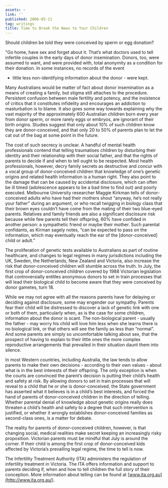 ```yaml
---
assets: ~
link: ''
published: 2006-05-11
tag: writings
title: Time to Break the News to Your Children
---
```

Should children be told they were conceived by sperm or egg donation?

"Go home, have sex and forget about it. That’s what doctors used to tell
infertile couples in the early days of donor insemination. Donors, too,
were assumed to want, and were provided with, total anonymity as a
condition for their donation. In some instances, no records of the event
- little less non-identifying information about the donor - were kept.

Many Australians would be matter of fact about donor insemination as a
means of creating a family, but stigma still attaches to the procedure.
Persistent confusion between male fertility and potency, and the
insistence of critics that it constitutes infidelity and encourages an
addiction to masturbation is to blame. It also goes some way towards
explaining why the vast majority of the approximately 600 Australian
children born every year from donor sperm, or more rarely eggs or
embryos, are ignorant of their birth origins. Studies suggest that only
about 10% of such children know they are donor-conceived, and that only
20 to 50% of parents plan to let the cat out of the bag at some point in
the future.

The cost of such secrecy is unclear. A handful of mental health
professionals contend that telling traumatises children by disturbing
their identity and their relationship with their social father, and that
the rights of parents to decide if and when to tell ought to be
respected. Most health professionals, however, decry family secrets as
destructive and concur with a vocal group of donor-conceived children
that knowledge of one’s genetic origins and related health information
is a human right. They also point to the damage that can be caused by
accidental disclosure, which can often be ill timed (adolescence appears
to be a bad time to find out) and poorly executed. Melbourne University
researcher Maggie Kirkman tells of donor-conceived adults who have had
their mothers shout “anyway, he’s not really your father” during an
argument, or who recall twigging in biology class that their brown eyes
couldn’t have come from the mating of their two blue-eyed parents.
Relatives and family friends are also a significant disclosure risk
because while few parents tell their offspring, 60% have confided in
another person: a sympathetic friend or maybe their mother. Such
parental confidants, as Kirman sagely notes, “can be expected to pass on
the information, which may eventually reach the ear of the
[donor-conceived] child or adult.”

The proliferation of genetic tests available to Australians as part of
routine healthcare, and changes to legal regimes in many jurisdictions
including the UK, Sweden, the Netherlands, New Zealand and Victoria,
also increase the risk that donor-conceived children will stumble across
the truth. In July, the first crop of donor-conceived children covered
by 1988 Victorian legislation that controversially entitles anonymous
donors to set in train processes that will lead their biological child
to become aware that they were conceived by donor gametes, turn 18.

While we may not agree with all the reasons parents have for delaying or
deciding against disclosure, some may engender our sympathy. Parents
fear their child will be distressed to discover a lack of genetic link
with one or both of them, particularly when, as is the case for some
children, information about the donor is scant. The non-biological
parent - usually the father - may worry his child will love him less
when she learns there is no biological link, or that others will see the
family as less than “normal”. And some parents are simply so
uncomfortable talking about sex, that the prospect of having to explain
to their little ones the more complex reproductive arrangements that
prevailed in their situation daunt them into silence.

In most Western countries, including Australia, the law tends to allow
parents to make their own decisions - according to their own values -
about what is in the best interests of their offspring. The only
exception is when the courts are convinced the parent’s decision is
putting their child’s health and safety at risk. By allowing donors to
set in train processes that will reveal to a child that he or she is
donor-conceived, the State government has asserted what it believes is
in a child’s best interests, and forced the hand of parents of
donor-conceived children in the direction of telling. Whether parental
denial of knowledge about genetic origins really does threaten a child’s
health and safety to a degree that such intervention is justified, or
whether it wrongly establishes donor-conceived families as second-class
ones, is a matter for debate.

The reality for parents of donor-conceived children, however, is that
changing social, medical realities make secret keeping an increasingly
risky proposition. Victorian parents must be mindful that July is around
the corner. If their child is among the first crop of donor-conceived
kids affected by Victoria’s prevailing legal regime, the time to tell is
now.

The Infertility Treatment Authority (ITA) administers the regulation of
infertility treatment in Victoria. The ITA offers information and
support to parents deciding if, when and how to tell children the full
story of their conception. More information about telling can be found
at [www.ita.org.au](http://www.ita.org.au/).